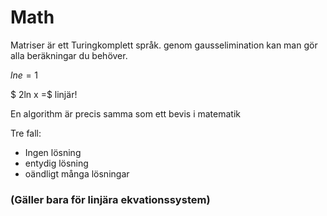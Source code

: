# Math
Matriser är ett Turingkomplett språk. genom gausselimination kan man gör alla beräkningar du behöver.

$ln e = 1$

$ 2ln x =$ linjär!

En algorithm är precis samma som ett bevis i matematik

Tre fall:
- Ingen lösning
- entydig lösning
- oändligt många lösningar
### (Gäller bara för linjära ekvationssystem)